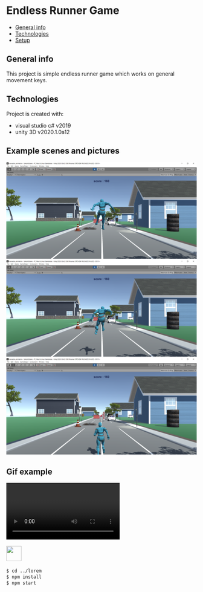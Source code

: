 # Endless Runner Game 
* [General info](#general-info)
* [Technologies](#technologies)
* [Setup](#setup)

## General info
This project is simple endless runner game which works on general movement keys.
	
## Technologies
Project is created with:
* visual studio c# v2019
* unity 3D v2020.1.0a12
	
## Example scenes and pictures 
![](https://github.com/kshemankarjain/character_animation/blob/main/Assets/image%20and%20video%20examples/1.png)
![](https://github.com/kshemankarjain/character_animation/blob/main/Assets/image%20and%20video%20examples/2.png)
![](https://github.com/kshemankarjain/character_animation/blob/main/Assets/image%20and%20video%20examples/3.png)


## Gif example
![](https://github.com/kshemankarjain/character_animation/blob/main/Assets/image%20and%20video%20examples/vdo.mp4)

<img src="https://media.giphy.com/media/vFKqnCdLPNOKc/giphy.gif" width="40" height="40" />

```
$ cd ../lorem
$ npm install
$ npm start
```
 
